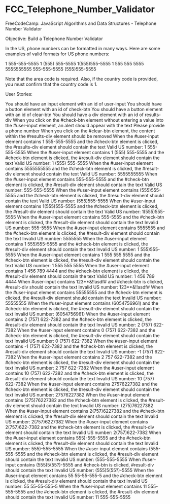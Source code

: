 # FCC_Telephone_Number_Validator
FreeCodeCamp: JavaScript Algorithms and Data Structures - Telephone Number Validator

Objective: Build a Telephone Number Validator

In the US, phone numbers can be formatted in many ways. Here are some examples of valid formats for US phone numbers:

1 555-555-5555
1 (555) 555-5555
1(555)555-5555
1 555 555 5555
5555555555
555-555-5555
(555)555-5555

Note that the area code is required. Also, if the country code is provided, you must confirm that the country code is 1.

User Stories:

You should have an input element with an id of user-input
You should have a button element with an id of check-btn
You should have a button element with an id of clear-btn
You should have a div element with an id of results-div
When you click on the #check-btn element without entering a value into the #user-input element, an alert should appear with the text Please provide a phone number
When you click on the #clear-btn element, the content within the #results-div element should be removed
When the #user-input element contains 1 555-555-5555 and the #check-btn element is clicked, the #results-div element should contain the text Valid US number: 1 555-555-5555
When the #user-input element contains 1 (555) 555-5555 and the #check-btn element is clicked, the #result-div element should contain the text Valid US number: 1 (555) 555-5555
When the #user-input element contains 5555555555 and the #check-btn element is clicked, the #result-div element should contain the text Valid US number: 5555555555
When the #user-input element contains 555-555-5555 and the #check-btn element is clicked, the #result-div element should contain the text Valid US number: 555-555-5555
When the #user-input element contains (555)555-5555 and the #check-btn element is clicked, the #result-div element should contain the text Valid US number: (555)555-5555
When the #user-input element contains 1(555)555-5555 and the #check-btn element is clicked, the #result-div element should contain the text Valid US number: 1(555)555-5555
When the #user-input element contains 555-5555 and the #check-btn element is clicked, the #result-div element should contain the text Invalid US number: 555-5555
When the #user-input element contains 5555555 and the #check-btn element is clicked, the #result-div element should contain the text Invalid US number: 5555555
When the #user-input element contains 1 555)555-5555 and the #check-btn element is clicked, the #result-div element should contain the text Invalid US number: 1 555)555-5555
When the #user-input element contains 1 555 555 5555 and the #check-btn element is clicked, the #result-div element should contain the text Valid US number: 1 555 555 5555
When the #user-input element contains 1 456 789 4444 and the #check-btn element is clicked, the #result-div element should contain the text Valid US number: 1 456 789 4444
When #user-input contains 123**&!!asdf# and #check-btn is clicked, #result-div should contain the text Invalid US number: 123**&!!asdf#
When the #user-input element contains 55555555 and the #check-btn element is clicked, the #result-div element should contain the text Invalid US number: 55555555
When the #user-input element contains (6054756961) and the #check-btn element is clicked, the #result-div element should contain the text Invalid US number: (6054756961)
When the #user-input element contains 2 (757) 622-7382 and the #check-btn element is clicked, the #result-div element should contain the text Invalid US number: 2 (757) 622-7382
When the #user-input element contains 0 (757) 622-7382 and the #check-btn element is clicked, the #result-div element should contain the text Invalid US number: 0 (757) 622-7382
When the #user-input element contains -1 (757) 622-7382 and the #check-btn element is clicked, the #result-div element should contain the text Invalid US number: -1 (757) 622-7382
When the #user-input element contains 2 757 622-7382 and the #check-btn element is clicked, the #result-div element should contain the text Invalid US number: 2 757 622-7382
When the #user-input element contains 10 (757) 622-7382 and the #check-btn element is clicked, the #result-div element should contain the text Invalid US number: 10 (757) 622-7382
When the #user-input element contains 27576227382 and the #check-btn element is clicked, the #result-div element should contain the text Invalid US number: 27576227382
When the #user-input element contains (275)76227382 and the #check-btn element is clicked, the #result-div element should contain the text Invalid US number: (275)76227382
When the #user-input element contains 2(757)6227382 and the #check-btn element is clicked, the #result-div element should contain the text Invalid US number: 2(757)6227382
When the #user-input element contains 2(757)622-7382 and the #check-btn element is clicked, the #result-div element should contain the text Invalid US number: 2(757)622-7382
When the #user-input element contains 555)-555-5555 and the #check-btn element is clicked, the #result-div element should contain the text Invalid US number: 555)-555-5555
When the #user-input element contains (555-555-5555 and the #check-btn element is clicked, the #result-div element should contain the text Invalid US number: (555-555-5555
When #user-input contains (555)5(55?)-5555 and #check-btn is clicked, #result-div should contain the text Invalid US number: (555)5(55?)-5555
When the #user-input element contains 55 55-55-555-5 and the #check-btn element is clicked, the #result-div element should contain the text Invalid US number: 55 55-55-555-5
When the #user-input element contains 11 555-555-5555 and the #check-btn element is clicked, the #result-div element should contain the text Invalid US number: 11 555-555-5555


